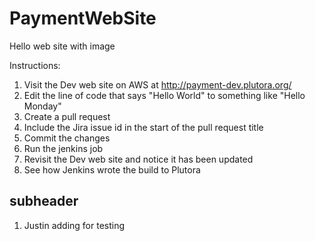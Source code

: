 # PaymentWebSite

Hello web site with image

Instructions:
1. Visit the Dev web site on AWS at http://payment-dev.plutora.org/
2. Edit the line of code that says "Hello World" to something like "Hello Monday"
3. Create a pull request
4. Include the Jira issue id in the start of the pull request title
5. Commit the changes
6. Run the jenkins job
7. Revisit the Dev web site and notice it has been updated
8. See how Jenkins wrote the build to Plutora

## subheader
1. Justin adding for testing

